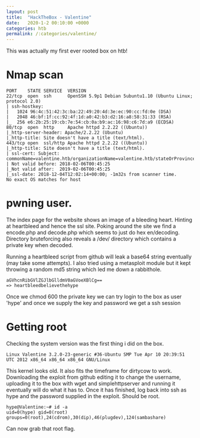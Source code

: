 ```yaml
---
layout: post
title:  "HackTheBox - Valentine"
date:   2020-1-2 00:10:00 +0000
categories: htb
permalink: /:categories/valentine/
---
```

This was actually my first ever rooted box on htb!

# Nmap scan
```
PORT    STATE SERVICE  VERSION
22/tcp  open  ssh      OpenSSH 5.9p1 Debian 5ubuntu1.10 (Ubuntu Linux; protocol 2.0)
| ssh-hostkey: 
|   1024 96:4c:51:42:3c:ba:22:49:20:4d:3e:ec:90:cc:fd:0e (DSA)
|   2048 46:bf:1f:cc:92:4f:1d:a0:42:b3:d2:16:a8:58:31:33 (RSA)
|_  256 e6:2b:25:19:cb:7e:54:cb:0a:b9:ac:16:98:c6:7d:a9 (ECDSA)
80/tcp  open  http     Apache httpd 2.2.22 ((Ubuntu))
|_http-server-header: Apache/2.2.22 (Ubuntu)
|_http-title: Site doesn't have a title (text/html).
443/tcp open  ssl/http Apache httpd 2.2.22 ((Ubuntu))
|_http-title: Site doesn't have a title (text/html).
| ssl-cert: Subject: commonName=valentine.htb/organizationName=valentine.htb/stateOrProvinceName=FL/countryName=US
| Not valid before: 2018-02-06T00:45:25
|_Not valid after:  2019-02-06T00:45:25
|_ssl-date: 2018-12-04T12:02:14+00:00; -1m32s from scanner time.
No exact OS matches for host
```
 
# pwning user.
The index page for the website shows an image of a bleeding heart. Hinting at heartbleed and hence the ssl site. Poking around the site we find a encode.php and decode.php which seems to just do hex en/decoding.
Directory bruteforcing also reveals a /dev/ directory which contains a private key when decoded.

Running a heartbleed script from github will leak a base64 string eventually (may take some attempts). I also tried using a metasploit module but it kept throwing a random md5 string which led me down a rabbithole.
```
aGVhcnRibGVlZGJlbGlldmV0aGVoeXBlCg==
=> heartbleedbelievethehype
```

Once we chmod 600 the private key we can try login to the box as user 'hype' and once we supply the key and password we get a ssh session

# Getting root
Checking the system version was the first thing i did on the box.
```
Linux Valentine 3.2.0-23-generic #36-Ubuntu SMP Tue Apr 10 20:39:51 UTC 2012 x86_64 x86_64 x86_64 GNU/Linux
```
This kernel looks old. It also fits the timeframe for dirtycow to work. Downloading the exploit from github editing it to change the username, uploading it to the box with wget and simplehttpserver and running it eventually will do what it has to.
Once it has finished, log back into ssh as hype and the password supplied in the exploit. Should be root.
```
hype@Valentine:~# id -a
uid=0(hype) gid=0(root) groups=0(root),24(cdrom),30(dip),46(plugdev),124(sambashare)
```
Can now grab that root flag.
